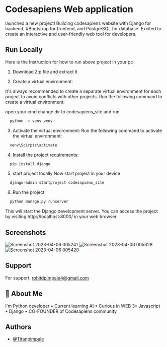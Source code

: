 
# Codesapiens Web application
launched a new project! Building codesapiens website with Django for backend, #Bootstrap for frontend, and PostgreSQL for database. Excited to create an interactive and user-friendly web tool for developers.


## Run Locally

Here is the Instruction for how to run above project in your pc

1. Download Zip file and extract it 

2. Create a virtual environment:

It's always recommended to create a separate virtual environment for each project to avoid conflicts with other projects. Run the following command to create a virtual environment:

open your cmd change dir to codesapiens_site and run 
```bash
  python -m venv venv
```

3. Activate the virtual environment:
Run the following command to activate the virtual environment:

```bash
  venv\Scirpts\activate
```

4. Install the project requirements:

```bash
  pip install django
```

5. start project locally 
Now start project in your device
```bash
  django-admin startproject codesapiens_site
```
6. Run the project: 

```bash
  python manage.py runserver
```
This will start the Django development server. You can access the project by visiting http://localhost:8000/ in your web browser.

## Screenshots

![Screenshot 2023-04-06 005241](https://user-images.githubusercontent.com/109168200/230184085-2f54665c-1e4c-4b85-a0fb-b0d421befbf5.png)
![Screenshot 2023-04-06 005328](https://user-images.githubusercontent.com/109168200/230184097-c42e049a-a03b-414e-8283-e12199ac81e8.png)
![Screenshot 2023-04-06 005420](https://user-images.githubusercontent.com/109168200/230184106-0a3580f1-eaf4-4510-ad7f-c0dbe7ad097f.png)


## Support

For support, rohitdpimpale4@gmail.com


## 🚀 About Me
I'm Python developer • Current learning AI • Curious in WEB 3• Javascript • Django • CO-FOUNDER  of Codesapiens community


## Authors

- [@Titanpimpale](https://github.com/Titanpimpale)

